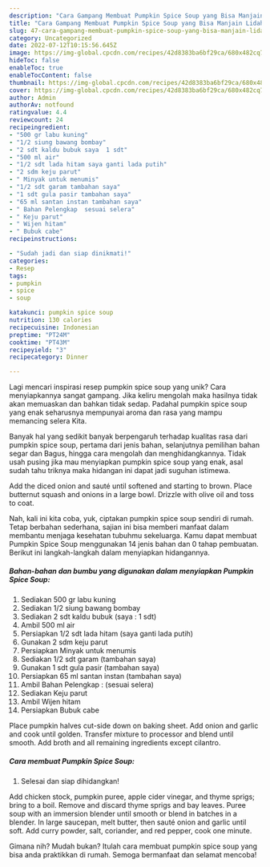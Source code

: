 ```yaml
---
description: "Cara Gampang Membuat Pumpkin Spice Soup yang Bisa Manjain Lidah"
title: "Cara Gampang Membuat Pumpkin Spice Soup yang Bisa Manjain Lidah"
slug: 47-cara-gampang-membuat-pumpkin-spice-soup-yang-bisa-manjain-lidah
category: Uncategorized
date: 2022-07-12T10:15:56.645Z
image: https://img-global.cpcdn.com/recipes/42d8383ba6bf29ca/680x482cq70/pumpkin-spice-soup-foto-resep-utama.jpg
hideToc: false
enableToc: true
enableTocContent: false
thumbnail: https://img-global.cpcdn.com/recipes/42d8383ba6bf29ca/680x482cq70/pumpkin-spice-soup-foto-resep-utama.jpg
cover: https://img-global.cpcdn.com/recipes/42d8383ba6bf29ca/680x482cq70/pumpkin-spice-soup-foto-resep-utama.jpg
author: Admin
authorAv: notfound
ratingvalue: 4.4
reviewcount: 24
recipeingredient:
- "500 gr labu kuning"
- "1/2 siung bawang bombay"
- "2 sdt kaldu bubuk saya  1 sdt"
- "500 ml air"
- "1/2 sdt lada hitam saya ganti lada putih"
- "2 sdm keju parut"
- " Minyak untuk menumis"
- "1/2 sdt garam tambahan saya"
- "1 sdt gula pasir tambahan saya"
- "65 ml santan instan tambahan saya"
- " Bahan Pelengkap  sesuai selera"
- " Keju parut"
- " Wijen hitam"
- " Bubuk cabe"
recipeinstructions:

- "Sudah jadi dan siap dinikmati!"
categories:
- Resep
tags:
- pumpkin
- spice
- soup

katakunci: pumpkin spice soup 
nutrition: 130 calories
recipecuisine: Indonesian
preptime: "PT24M"
cooktime: "PT43M"
recipeyield: "3"
recipecategory: Dinner

---
```





Lagi mencari inspirasi resep pumpkin spice soup yang unik? Cara menyiapkannya sangat gampang. Jika keliru mengolah maka hasilnya tidak akan memuaskan dan bahkan tidak sedap. Padahal pumpkin spice soup yang enak seharusnya mempunyai aroma dan rasa yang mampu memancing selera Kita.





Banyak hal yang sedikit banyak berpengaruh terhadap kualitas rasa dari pumpkin spice soup, pertama dari jenis bahan, selanjutnya pemilihan bahan segar dan Bagus, hingga cara mengolah dan menghidangkannya. Tidak usah pusing jika mau menyiapkan pumpkin spice soup yang enak,      asal sudah tahu triknya maka hidangan ini dapat jadi suguhan istimewa.














Add the diced onion and sauté until softened and starting to brown. Place butternut squash and onions in a large bowl. Drizzle with olive oil and toss to coat.






Nah, kali ini kita coba, yuk, ciptakan pumpkin spice soup sendiri di rumah. Tetap berbahan sederhana, sajian ini bisa memberi manfaat dalam membantu menjaga kesehatan tubuhmu sekeluarga. Kamu dapat membuat Pumpkin Spice Soup menggunakan 14 jenis bahan dan 0 tahap pembuatan. Berikut ini langkah-langkah dalam menyiapkan hidangannya.

<!--inarticleads1-->

##### Bahan-bahan dan bumbu yang digunakan dalam menyiapkan Pumpkin Spice Soup:

1. Sediakan 500 gr labu kuning
1. Sediakan 1/2 siung bawang bombay
1. Sediakan 2 sdt kaldu bubuk (saya : 1 sdt)
1. Ambil 500 ml air
1. Persiapkan 1/2 sdt lada hitam (saya ganti lada putih)
1. Gunakan 2 sdm keju parut
1. Persiapkan  Minyak untuk menumis
1. Sediakan 1/2 sdt garam (tambahan saya)
1. Gunakan 1 sdt gula pasir (tambahan saya)
1. Persiapkan 65 ml santan instan (tambahan saya)
1. Ambil  Bahan Pelengkap : (sesuai selera)
1. Sediakan  Keju parut
1. Ambil  Wijen hitam
1. Persiapkan  Bubuk cabe


Place pumpkin halves cut-side down on baking sheet. Add onion and garlic and cook until golden. Transfer mixture to processor and blend until smooth. Add broth and all remaining ingredients except cilantro. 

<!--inarticleads2-->

##### Cara membuat Pumpkin Spice Soup:


1. Selesai dan siap dihidangkan!

Add chicken stock, pumpkin puree, apple cider vinegar, and thyme sprigs; bring to a boil. Remove and discard thyme sprigs and bay leaves. Puree soup with an immersion blender until smooth or blend in batches in a blender. In large saucepan, melt butter, then sauté onion and garlic until soft. Add curry powder, salt, coriander, and red pepper, cook one minute. 

Gimana nih? Mudah bukan? Itulah cara membuat pumpkin spice soup yang bisa anda praktikkan di rumah. Semoga bermanfaat dan selamat mencoba!
